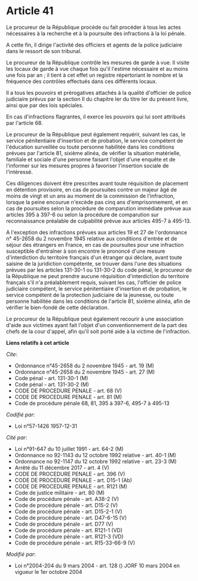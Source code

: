 # Article 41

Le procureur de la République procède ou fait procéder à tous les actes nécessaires à la recherche et à la poursuite des
infractions à la loi pénale.

A cette fin, il dirige l'activité des officiers et agents de la police judiciaire dans le ressort de son tribunal.

Le procureur de la République contrôle les mesures de garde à vue. Il visite les locaux de garde à vue chaque fois qu'il
l'estime nécessaire et au moins une fois par an ; il tient à cet effet un registre répertoriant le nombre et la fréquence des
contrôles effectués dans ces différents locaux.

Il a tous les pouvoirs et prérogatives attachés à la qualité d'officier de police judiciaire prévus par la section II du
chapitre Ier du titre Ier du présent livre, ainsi que par des lois spéciales.

En cas d'infractions flagrantes, il exerce les pouvoirs qui lui sont attribués par l'article 68.

Le procureur de la République peut également requérir, suivant les cas, le service pénitentiaire d'insertion et de probation,
le service compétent de l'éducation surveillée ou toute personne habilitée dans les conditions prévues par l'article 81,
sixième alinéa, de vérifier la situation matérielle, familiale et sociale d'une personne faisant l'objet d'une enquête et de
l'informer sur les mesures propres à favoriser l'insertion sociale de l'intéressé.

Ces diligences doivent être prescrites avant toute réquisition de placement en détention provisoire, en cas de poursuites
contre un majeur âgé de moins de vingt et un ans au moment de la commission de l'infraction, lorsque la peine encourue
n'excède pas cinq ans d'emprisonnement, et en cas de poursuites selon la procédure de comparution immédiate prévue aux
articles 395 à 397-6 ou selon la procédure de comparution sur reconnaissance préalable de culpabilité prévue aux articles
495-7 à 495-13.

A l'exception des infractions prévues aux articles 19 et 27 de l'ordonnance n° 45-2658 du 2 novembre 1945 relative aux
conditions d'entrée et de séjour des étrangers en France, en cas de poursuites pour une infraction susceptible d'entraîner à
son encontre le prononcé d'une mesure d'interdiction du territoire français d'un étranger qui déclare, avant toute saisine de
la juridiction compétente, se trouver dans l'une des situations prévues par les articles 131-30-1 ou 131-30-2 du code pénal,
le procureur de la République ne peut prendre aucune réquisition d'interdiction du territoire français s'il n'a préalablement
requis, suivant les cas, l'officier de police judiciaire compétent, le service pénitentiaire d'insertion et de probation, le
service compétent de la protection judiciaire de la jeunesse, ou toute personne habilitée dans les conditions de l'article
81, sixième alinéa, afin de vérifier le bien-fondé de cette déclaration.

Le procureur de la République peut également recourir à une association d'aide aux victimes ayant fait l'objet d'un
conventionnement de la part des chefs de la cour d'appel, afin qu'il soit porté aide à la victime de l'infraction.

**Liens relatifs à cet article**

_Cite_:

  - Ordonnance n°45-2658 du 2 novembre 1945 - art. 19 (M)
  - Ordonnance n°45-2658 du 2 novembre 1945 - art. 27 (M)
  - Code pénal - art. 131-30-1 (M)
  - Code pénal - art. 131-30-2 (M)
  - CODE DE PROCEDURE PENALE - art. 68 (V)
  - CODE DE PROCEDURE PENALE - art. 81 (M)
  - Code de procédure pénale 68, 81, 395 à 397-6, 495-7 à 495-13

_Codifié par_:

  - Loi n°57-1426 1957-12-31

_Cité par_:

  - Loi n°91-647 du 10 juillet 1991 - art. 64-2 (M)
  - Ordonnance no 92-1143 du 12 octobre 1992 relative  - art. 40-1 (M)
  - Ordonnance no 92-1147 du 12 octobre 1992 relative  - art. 23-3 (M)
  - Arrêté du 11 décembre 2017 - art. 4 (V)
  - CODE DE PROCEDURE PENALE - art. 396 (V)
  - CODE DE PROCEDURE PENALE - art. D15-1 (Ab)
  - CODE DE PROCEDURE PENALE - art. R121 (M)
  - Code de justice militaire - art. 80 (M)
  - Code de procédure pénale - art. A38-2 (V)
  - Code de procédure pénale - art. D15-2 (V)
  - Code de procédure pénale - art. D15-2-1 (V)
  - Code de procédure pénale - art. D47-6-15 (V)
  - Code de procédure pénale - art. D77 (V)
  - Code de procédure pénale - art. R121-1 (VD)
  - Code de procédure pénale - art. R121-3 (VD)
  - Code de procédure pénale - art. R15-33-66-9 (V)

_Modifié par_:

  - Loi n°2004-204 du 9 mars 2004 - art. 128 () JORF 10 mars 2004 en vigueur le 1er octobre 2004
